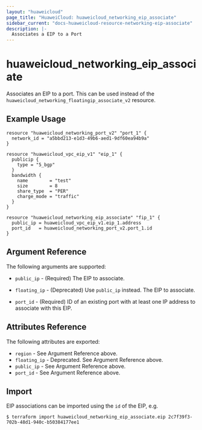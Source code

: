 ```yaml
---
layout: "huaweicloud"
page_title: "HuaweiCloud: huaweicloud_networking_eip_associate"
sidebar_current: "docs-huaweicloud-resource-networking-eip-associate"
description: |-
  Associates a EIP to a Port
---
```


# huaweicloud\_networking\_eip\_associate

Associates an EIP to a port. This can be used instead of the
`huaweicloud_networking_floatingip_associate_v2` resource.

## Example Usage

```hcl
resource "huaweicloud_networking_port_v2" "port_1" {
  network_id = "a5bbd213-e1d3-49b6-aed1-9df60ea94b9a"
}

resource "huaweicloud_vpc_eip_v1" "eip_1" {
  publicip {
    type = "5_bgp"
  }
  bandwidth {
    name        = "test"
    size        = 8
    share_type  = "PER"
    charge_mode = "traffic"
  }
}

resource "huaweicloud_networking_eip_associate" "fip_1" {
  public_ip = huaweicloud_vpc_eip_v1.eip_1.address
  port_id   = huaweicloud_networking_port_v2.port_1.id
}
```

## Argument Reference

The following arguments are supported:

* `public_ip` - (Required) The EIP to associate.

* `floating_ip` - (Deprecated) Use `public_ip` instead. The EIP to associate.

* `port_id` - (Required) ID of an existing port with at least one IP address to
    associate with this EIP.

## Attributes Reference

The following attributes are exported:

* `region` - See Argument Reference above.
* `floating_ip` - Deprecated. See Argument Reference above.
* `public_ip` - See Argument Reference above.
* `port_id` - See Argument Reference above.

## Import

EIP associations can be imported using the `id` of the EIP, e.g.

```
$ terraform import huaweicloud_networking_eip_associate.eip 2c7f39f3-702b-48d1-940c-b50384177ee1
```
